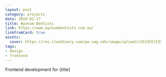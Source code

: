 ```yaml
---
layout: post
category: projects
date: 2019-01-17
title: Wynnum Dentists
link: https://www.wynnumdentists.com.au/
linkFromCard: true
assets:
  cover: https://res.cloudinary.com/pw-img-cdn/image/upload/v1513557239/okok/albumregistry-new-profile-2500w.jpg
tags: 
- design
- frontend
---
```


Frontend development for {title}

